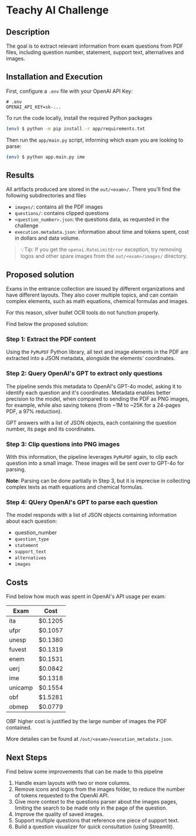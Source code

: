 # Teachy AI Challenge

## Description

The goal is to extract relevant information from exam questions from PDF files,
including question number, statement, support text, alternatives and images.

## Installation and Execution

First, configure a `.env` file with your OpenAI API Key:

```
# .env
OPENAI_API_KEY=sk-...
```

To run the code locally, install the required Python packages

```bash
(env) $ python -m pip install -r app/requirements.txt
```

Then run the `app/main.py` script, informing which exam you are looking to parse:

```bash
(env) $ python app.main.py ime
```

## Results

All artifacts produced are stored in the `out/<exam>/`. There you'll find the
following subdirectories and files

- `images/`: contains all the PDF images
- `questions/`: contains clipped questions
- `<question_number>.json`: the questions data, as requested in the challenge
- `execution.metadata.json`: information about time and tokens spent, cost in dollars and data volume.

>
> 💡Tip: If you get the `openai.RateLimitError` exception, try removing logos
> and other spare images from the `out/<exam>/images/` directory.
>

## Proposed solution

Exams in the entrance collection are issued by different organizations and have
different layouts. They also cover multiple topics, and can contain complex
elements, such as math equations, chemical formulas and images.

For this reason, silver bullet OCR tools do not function properly.

Find below the proposed solution:

### Step 1: Extract the PDF content

Using the `PyMuPDF` Python library, all text and image elements in the PDF are
extracted into a JSON metadata, alongside the elements' coordinates.

### Step 2: Query OpenAI's GPT to extract only questions

The pipeline sends this metadata to OpenAI's GPT-4o model, asking it to
identify each question and it's coordinates. Metadata enables better precision
to the model, when compared to sending the PDF as PNG images, for example,
while also saving tokens (from ~1M to ~25K for a 24-pages PDF, a 97%
reduction).

GPT answers with a list of JSON objects, each containing the question number,
its page and its coordinates.

### Step 3: Clip questions into PNG images

With this information, the pipeline leverages `PyMuPDF` again, to clip each
question into a small image. These images will be sent over to GPT-4o for
parsing.

**Note**: Parsing can be done partially in Step 3, but it is imprecise in
collecting complex texts as math equations and chemical formulas.


### Step 4: QUery OpenAI's GPT to parse each question

The model responds with a list of JSON objects containing information about
each question:

- question_number
- `question_type`
- `statement`
- `support_text`
- `alternatives`
- `images`

## Costs

Find below how much was spent in OpenAI's API usage per exam:

| Exam      | Cost       |
|-----------|------------|
| ita       | $0.1205    |
| ufpr      | $0.1057    |
| unesp     | $0.1380    |
| fuvest    | $0.1319    |
| enem      | $0.1531    |
| uerj      | $0.0842    |
| ime       | $0.1318    |
| unicamp   | $0.1554    |
| obf       | $1.5281    |
| obmep     | $0.0779    |

OBF higher cost is justified by the large number of images the PDF contained.

More detailes can be found at `/out/<exam>/execution_metadata.json`.


## Next Steps

Find below some improvements that can be made to this pipeline

1. Handle exam layouts with two or more columns.
2. Remove icons and logos from the images folder, to reduce the number of
   tokens requested to the OpenAI API.
3. Give more context to the questions parser about the images pages, limiting
    the search to be made only in the page of the question.
4. Improve the quality of saved images.
5. Support multiple questions that reference one piece of support text.
5. Build a question visualizer for quick consultation (using Streamlit).
